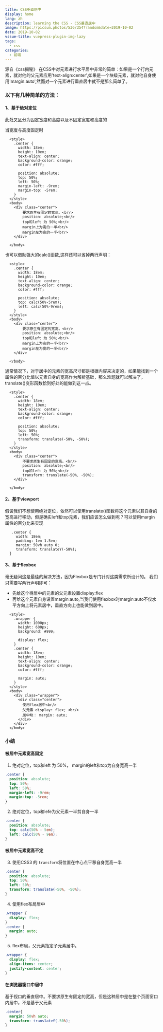 ```yaml
---
title: CSS垂直居中
display: home
lang: zh
description: learning the CSS - CSS垂直居中
image: https://picsum.photos/536/354?random&date=2019-10-02
date: 2019-10-02
vssue-title: vuepress-plugin-img-lazy
tags:
  - css
categories:
  - 前端
---
```


源自《css揭秘》
在CSS中对元素进行水平居中非常的简单：如果是一个行内元素，就对他的父元素应用'text-align:center',如果是一个块级元素，就对他自身使用'margin:auto',然而对一个元素进行垂直居中就不是那么简单了。

<!-- more -->

### 以下有几种简单的方法：

#### 1、基于绝对定位
此处又区分为固定宽度和高度以及不固定宽度和高度的

当宽度与高度固定时
```
  <style>
    .center {
      width: 18em;
      height: 10em;
      text-align: center;
      background-color: orange;
      color: #fff;

      position: absolute;
      top: 50%;
      left: 50%;
      margin-left: -9rem;
      margin-top: -5rem;
    }
  </style>
  <body>
    <div class="center">
        要求原生有固定的宽高。<br/>
        position: absolute;<br/>
        top和left 为 50%;<br/>
        margin上为高的一半<br/>
        margin左为宽的一半<br/>
    </div>

  </body>
```
也可以借助强大的calc()函数,这样还可以省掉两行声明：
```
  <style>
    .center {
      width: 18em;
      height: 10em;
      text-align: center;
      background-color: orange;
      color: #fff;

      position: absolute;
      top: calc(50%-5rem);
      left: calc(50%-9rem);
    }
  </style>
  <body>
    <div class="center">
        要求原生有固定的宽高。<br/>
        position: absolute;<br/>
        top和left 为 50%;<br/>
        margin上为高的一半<br/>
        margin左为宽的一半<br/>
    </div>

  </body>
```
通常情况下，对于居中的元素的宽高尺寸都是根据内容来决定的，如果能找到一个属性的百分比值以元素自身的宽高作为解析基础，那么难题就可以解决了，translate()变形函数恰到好处的能做到这一点。
```
  <style>
    .center {
      width: 18em;
      height: 10em;
      text-align: center;
      background-color: orange;
      color: #fff;

      position: absolute;
      top: 50%;
      left: 50%;
      transform: translate(-50%, -50%);
    }
  </style>
  <body>
    <div class="center">
        不要求原生有固定的宽高。<br/>
        position: absolute;<br/>
        top和left 为 50%;<br/>
        transform: translate(-50%, -50%);
    </div>

  </body>
```
#### 2、基于viewport
假设我们不想使用绝对定位，依然可以使用translate()函数将这个元素以其自身的宽高进行移动，但是确实left和top元素，我们应该怎么做到呢？可以使用margin属性的百分比来实现
```
   .center {
     width: 18em;
     padding: 1em 1.5em;
     margin: 50vh auto 0;
     transform: translateY(-50%);
  }
```
#### 3、基于flexbox
毫无疑问这是最佳的解决方法，因为Flexbox是专门针对这类需求所设计的。
我们只需要写两行声明即可：
- 先给这个待居中的元素的父元素设置display:flex
- 再给这个元素自身设置margin:auto,当我们使用flexbox时margin:auto不仅水平方向上将元素居中，垂直方向上也能做到居中。
```
  <style>
    .wrapper {
      width: 1000px;
      height: 600px;
      background: #999;

      display: flex;
    }
    .center {
      width: 18em;
      height: 10em;
      text-align: center;
      background-color: orange;
      color: #fff;

      margin: auto;
    }
  </style>
  <body>
    <div class="wrapper">
      <div class="center">
        使用flex居中<br/>
        父元素 display: flex; <br/>
        居中块： margin: auto;
      </div>
    </div>
  </body>
```
### 小结
#### 被居中元素宽高固定

1. 绝对定位，top和left 为 50%， margin的left和top为自身宽高一半
```css
.center {
  position: absolute;
  top: 50%;
  left: 50%;
  margin-left: -9rem;
  margin-top: -5rem;
}
```

2. 绝对定位，top和lefe为父元素一半剪自身一半
```css
.center {
  position: absolute;
  top: calc(50% - 5em);
  left: calc(50% - 9em);
}
```

#### 被居中元素宽高不定
3. 使用CSS3 的 `transform`将位置在中心点平移自身宽高一半
```css
.center {
  position: absolute;
  top: 50%;
  left: 50%;
  transform: translate(-50%, -50%);
}
```

4. 使用flex布局居中
```css
.wrapper {
  display: flex;
}
.center {
  margin: auto;
}
```

5. flex布局，父元素指定子元素居中。
```css
.wrapper {
  display: flex;
  align-items: center;
  justify-content: center;
}
```

#### 在浏览器窗口中居中
基于视口的垂直居中。不要求原生有固定的宽高，但是这种居中是在整个页面窗口内居中，不是基于父元素
```css
.center{
  margin: 50vh auto;
  transform: translateY(-50%);
}
```
